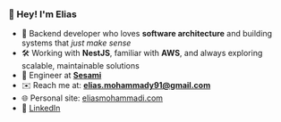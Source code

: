 ### 👋 Hey! I'm Elias

- 🧱 Backend developer who loves **software architecture** and building systems that *just make sense*
- 🛠️ Working with **NestJS**, familiar with **AWS**, and always exploring scalable, maintainable solutions  
- 💼 Engineer at [**Sesami**](https://sesami.co)
- ✉️ Reach me at: **elias.mohammady91@gmail.com**  
- 🌐 Personal site: [eliasmohammadi.com](https://eliasmohammadi.com) <!-- Replace with your real link -->
- 🔗 [LinkedIn](https://www.linkedin.com/in/eliasmohammadi)



<!---
eliasmohammadi/eliasmohammadi is a ✨ special ✨ repository because its `README.md` (this file) appears on your GitHub profile.
You can click the Preview link to take a look at your changes.
--->
